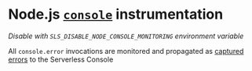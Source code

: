 # Node.js [`console`](https://nodejs.org/api/console.html) instrumentation

_Disable with `SLS_DISABLE_NODE_CONSOLE_MONITORING` environment variable_

All `console.error` invocations are monitored and propagated as [captured errors](../sdk.md#captureerrorerror-options) to the Serverless Console
